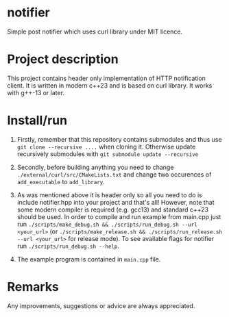 # notifier
Simple post notifier which uses curl library under MIT licence.

# Project description
This project contains header only implementation of HTTP notification client.  It is written in modern c++23  and is based on curl library. It works with g++-13 or later.


# Install/run

1. Firstly, remember that this repository contains submodules and thus use `git clone --recursive ....`
when cloning it. Otherwise update recursively submodules with `git submodule update --recursive`

2. Secondly, before building anything you need to change `./external/curl/src/CMakeLists.txt` and change two occurences of `add_executable` to `add_library`.


3. As was mentioned above it is header only so all you need to do is include notifier.hpp into your project and that's all! However, note that some modern compiler is required (e.g. gcc13) and standard c++23 should be used.
In order to compile and run example from main.cpp just run `./scripts/make_debug.sh && ./scripts/run_debug.sh --url <your_url>` (or `./scripts/make_release.sh && ./scripts/run_release.sh --url <your_url>` for release mode).
To see available flags for notifier run `./scripts/run_debug.sh --help`.

4. The example program is contained in `main.cpp` file.

# Remarks
Any improvements, suggestions or advice are always appreciated.
